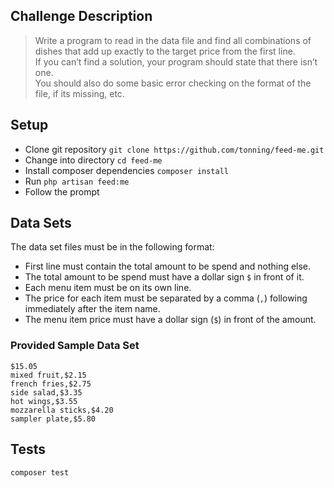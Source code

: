 ## Challenge Description
> Write a program to read in the data file and find all combinations of dishes that add up exactly to the target price from the first line.  
If you can’t find a solution, your program should state that there isn’t one.  
You should also do some basic error checking on the format of the file, if its missing, etc.

## Setup
* Clone git repository `git clone https://github.com/tonning/feed-me.git`  
* Change into directory `cd feed-me`  
* Install composer dependencies `composer install`
* Run `php artisan feed:me`  
* Follow the prompt  

## Data Sets
The data set files must be in the following format:
* First line must contain the total amount to be spend and nothing else. 
* The total amount to be spend must have a dollar sign `$` in front of it.
* Each menu item must be on its own line.
* The price for each item must be separated by a comma (`,`) following immediately after the item name.
* The menu item price must have a dollar sign (`$`) in front of the amount. 

### Provided Sample Data Set
```text
$15.05
mixed fruit,$2.15
french fries,$2.75
side salad,$3.35
hot wings,$3.55
mozzarella sticks,$4.20
sampler plate,$5.80
```

## Tests
```shell
composer test
```  
